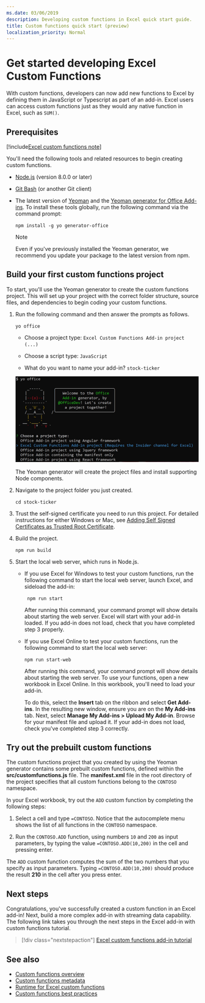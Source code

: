 ```yaml
---
ms.date: 03/06/2019
description: Developing custom functions in Excel quick start guide.
title: Custom functions quick start (preview)
localization_priority: Normal
---
```


# Get started developing Excel Custom Functions

With custom functions, developers can now add new functions to Excel by defining them in JavaScript or Typescript as part of an add-in. Excel users can access custom functions just as they would any native function in Excel, such as `SUM()`.

## Prerequisites

[!include[Excel custom functions note](../includes/excel-custom-functions-note.md)]

You'll need the following tools and related resources to begin creating custom functions.

- [Node.js](https://nodejs.org/en/) (version 8.0.0 or later)

- [Git Bash](https://git-scm.com/downloads) (or another Git client)

- The latest version of [Yeoman](https://yeoman.io/) and the [Yeoman generator for Office Add-ins](https://www.npmjs.com/package/generator-office). To install these tools globally, run the following command via the command prompt:

    ```
    npm install -g yo generator-office
    ```

    > [!NOTE]
    > Even if you've previously installed the Yeoman generator, we recommend you update your package to the latest version from npm.

## Build your first custom functions project

To start, you'll use the Yeoman generator to create the custom functions project. This will set up your project with the correct folder structure, source files, and dependencies to begin coding your custom functions.

1. Run the following command and then answer the prompts as follows.

    ```
    yo office
    ```

    - Choose a project type: `Excel Custom Functions Add-in project (...)`

    - Choose a script type: `JavaScript`

    - What do you want to name your add-in? `stock-ticker`

    ![Yeoman generator for Office Add-ins prompts for custom functions](../images/12-10-fork-cf-pic.jpg)

    The Yeoman generator will create the project files and install supporting Node components.

2. Navigate to the project folder you just created.

    ```
    cd stock-ticker
    ```

3. Trust the self-signed certificate you need to run this project. For detailed instructions for either Windows or Mac, see [Adding Self Signed Certificates as Trusted Root Certificate](https://github.com/OfficeDev/generator-office/blob/master/src/docs/ssl.md).  

4. Build the project.

    ```
    npm run build
    ```

5. Start the local web server, which runs in Node.js.

    - If you use Excel for Windows to test your custom functions, run the following command to start the local web server, launch Excel, and sideload the add-in:

        ```
         npm run start
        ```
        After running this command, your command prompt will show details about starting the web server. Excel will start with your add-in loaded. If you add-in does not load, check that you have completed step 3 properly.

    - If you use Excel Online to test your custom functions, run the following command to start the local web server:

        ```
        npm run start-web
        ```

         After running this command, your command prompt will show details about starting the web server. To use your functions, open a new workbook in Excel Online. In this workbook, you'll need to load your add-in. 

        To do this, select the **Insert** tab on the ribbon and select **Get Add-ins**. In the resulting new window, ensure you are on the **My Add-ins** tab. Next, select **Manage My Add-ins > Upload My Add-in**. Browse for your manifest file and upload it. If your add-in does not load, check you've completed step 3 correctly.

## Try out the prebuilt custom functions

The custom functions project that you created by using the Yeoman generator contains some prebuilt custom functions, defined within the **src/customfunctions.js** file. The **manifest.xml** file in the root directory of the project specifies that all custom functions belong to the `CONTOSO` namespace.

In your Excel workbook, try out the `ADD` custom function by completing the following steps:

1. Select a cell and type `=CONTOSO`. Notice that the autocomplete menu shows the list of all functions in the `CONTOSO` namespace.

2. Run the `CONTOSO.ADD` function, using numbers `10` and `200` as input parameters, by typing the value `=CONTOSO.ADD(10,200)` in the cell and pressing enter.

The `ADD` custom function computes the sum of the two numbers that you specify as input parameters. Typing `=CONTOSO.ADD(10,200)` should produce the result **210** in the cell after you press enter.

## Next steps

Congratulations, you've successfully created a custom function in an Excel add-in! Next, build a more complex add-in with streaming data capability. The following link takes you through the next steps in the Excel add-in with custom functions tutorial.

> [!div class="nextstepaction"]
> [Excel custom functions add-in tutorial](../tutorials/excel-tutorial-create-custom-functions.md#create-a-custom-function-that-requests-data-from-the-web
)

## See also

* [Custom functions overview](../excel/custom-functions-overview.md)
* [Custom functions metadata](../excel/custom-functions-json.md)
* [Runtime for Excel custom functions](../excel/custom-functions-runtime.md)
* [Custom functions best practices](../excel/custom-functions-best-practices.md)
